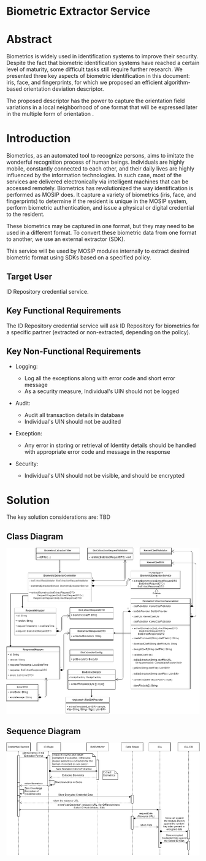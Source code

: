 # Biometric Extractor Service

# Abstract

Biometrics is widely used in identification systems to improve their security. Despite the fact that biometric identification systems have reached a certain level of maturity, some difficult tasks still require further research. We presented three key aspects of biometric identification in this document: iris, face, and fingerprints, for which we proposed an efficient algorithm-based orientation deviation descriptor.

The proposed descriptor has the power to capture the orientation field variations in a local neighborhood of one format that will be expressed later in the multiple form of orientation .

# Introduction

Biometrics, as an automated tool to recognize persons, aims to imitate the wonderful recognition process of human beings. Individuals are highly mobile, constantly connected to each other, and their daily lives are highly influenced by the information technologies. In such case, most of the services are delivered electronically via intelligent machines that can be accessed remotely. Biometrics has revolutionized the way identification is performed as MOSIP does. It capture a variety of biometrics (iris, face, and fingerprints) to determine if the resident is unique in the MOSIP system, perform biometric authentication, and issue a physical or digital credential to the resident.

These biometrics may be captured in one format, but they may need to be used in a different format. To convert these biometric data from one format to another, we use an external extractor (SDK).

This service will be used by MOSIP modules internally to extract desired biometric format using SDKs based on a specified policy.

## Target User

ID Repository credential service.

## Key Functional Requirements

The ID Repository credential service will ask ID Repository for biometrics for a specific partner (extracted or non-extracted, depending on the policy).

## Key Non-Functional Requirements

*	Logging:
	*	Log all the exceptions along with error code and short error message
	*	As a security measure, Individual's UIN should not be logged
	
*	Audit:
	*	Audit all transaction details in database
	*	Individual's UIN should not be audited
	
*	Exception:
	*	Any error in storing or retrieval of Identity details should be handled with appropriate error code and message in the response
*	Security:
	*	Individual's UIN should not be visible, and should be encrypted

# Solution
The key solution considerations are:
TBD

## Class Diagram

![](_images/arch_diagrams/bioextractor-service-class-diagram.png)

## Sequence Diagram

![](_images/arch_diagrams/bioextractor-service-sequence-diagram.png)
